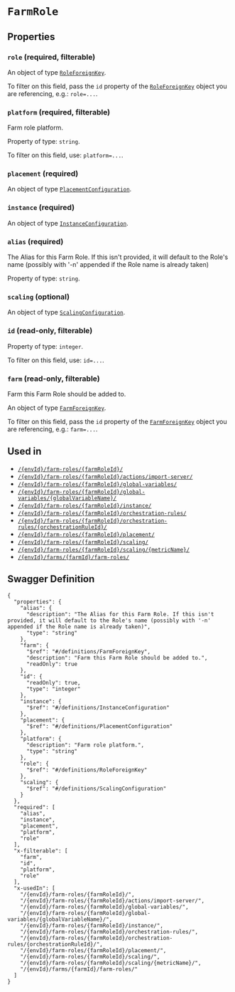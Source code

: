 # `FarmRole` #







## Properties ##

### `role` (required, filterable) ###




An object of type [`RoleForeignKey`](./../definitions/RoleForeignKey.mkd).

To filter on this field, pass the `id` property of the [`RoleForeignKey`](./../definitions/RoleForeignKey.mkd) object you are referencing,
e.g.: `role=...`.


### `platform` (required, filterable) ###

Farm role platform.


Property of type: `string`.


To filter on this field, use: `platform=...`.


### `placement` (required) ###




An object of type [`PlacementConfiguration`](./../definitions/PlacementConfiguration.mkd).



### `instance` (required) ###




An object of type [`InstanceConfiguration`](./../definitions/InstanceConfiguration.mkd).



### `alias` (required) ###

The Alias for this Farm Role. If this isn't provided, it will default to the Role's name (possibly with '-n' appended if the Role name is already taken)


Property of type: `string`.




### `scaling` (optional) ###




An object of type [`ScalingConfiguration`](./../definitions/ScalingConfiguration.mkd).



### `id` (read-only, filterable) ###




Property of type: `integer`.


To filter on this field, use: `id=...`.


### `farm` (read-only, filterable) ###

Farm this Farm Role should be added to.


An object of type [`FarmForeignKey`](./../definitions/FarmForeignKey.mkd).

To filter on this field, pass the `id` property of the [`FarmForeignKey`](./../definitions/FarmForeignKey.mkd) object you are referencing,
e.g.: `farm=...`.




## Used in ##

  + [`/{envId}/farm-roles/{farmRoleId}/`](./../rest/api/v1beta0/user/{envId}/farm-roles/{farmRoleId}/)
  + [`/{envId}/farm-roles/{farmRoleId}/actions/import-server/`](./../rest/api/v1beta0/user/{envId}/farm-roles/{farmRoleId}/actions/import-server/)
  + [`/{envId}/farm-roles/{farmRoleId}/global-variables/`](./../rest/api/v1beta0/user/{envId}/farm-roles/{farmRoleId}/global-variables/)
  + [`/{envId}/farm-roles/{farmRoleId}/global-variables/{globalVariableName}/`](./../rest/api/v1beta0/user/{envId}/farm-roles/{farmRoleId}/global-variables/{globalVariableName}/)
  + [`/{envId}/farm-roles/{farmRoleId}/instance/`](./../rest/api/v1beta0/user/{envId}/farm-roles/{farmRoleId}/instance/)
  + [`/{envId}/farm-roles/{farmRoleId}/orchestration-rules/`](./../rest/api/v1beta0/user/{envId}/farm-roles/{farmRoleId}/orchestration-rules/)
  + [`/{envId}/farm-roles/{farmRoleId}/orchestration-rules/{orchestrationRuleId}/`](./../rest/api/v1beta0/user/{envId}/farm-roles/{farmRoleId}/orchestration-rules/{orchestrationRuleId}/)
  + [`/{envId}/farm-roles/{farmRoleId}/placement/`](./../rest/api/v1beta0/user/{envId}/farm-roles/{farmRoleId}/placement/)
  + [`/{envId}/farm-roles/{farmRoleId}/scaling/`](./../rest/api/v1beta0/user/{envId}/farm-roles/{farmRoleId}/scaling/)
  + [`/{envId}/farm-roles/{farmRoleId}/scaling/{metricName}/`](./../rest/api/v1beta0/user/{envId}/farm-roles/{farmRoleId}/scaling/{metricName}/)
  + [`/{envId}/farms/{farmId}/farm-roles/`](./../rest/api/v1beta0/user/{envId}/farms/{farmId}/farm-roles/)

## Swagger Definition ##

    {
      "properties": {
        "alias": {
          "description": "The Alias for this Farm Role. If this isn't provided, it will default to the Role's name (possibly with '-n' appended if the Role name is already taken)", 
          "type": "string"
        }, 
        "farm": {
          "$ref": "#/definitions/FarmForeignKey", 
          "description": "Farm this Farm Role should be added to.", 
          "readOnly": true
        }, 
        "id": {
          "readOnly": true, 
          "type": "integer"
        }, 
        "instance": {
          "$ref": "#/definitions/InstanceConfiguration"
        }, 
        "placement": {
          "$ref": "#/definitions/PlacementConfiguration"
        }, 
        "platform": {
          "description": "Farm role platform.", 
          "type": "string"
        }, 
        "role": {
          "$ref": "#/definitions/RoleForeignKey"
        }, 
        "scaling": {
          "$ref": "#/definitions/ScalingConfiguration"
        }
      }, 
      "required": [
        "alias", 
        "instance", 
        "placement", 
        "platform", 
        "role"
      ], 
      "x-filterable": [
        "farm", 
        "id", 
        "platform", 
        "role"
      ], 
      "x-usedIn": [
        "/{envId}/farm-roles/{farmRoleId}/", 
        "/{envId}/farm-roles/{farmRoleId}/actions/import-server/", 
        "/{envId}/farm-roles/{farmRoleId}/global-variables/", 
        "/{envId}/farm-roles/{farmRoleId}/global-variables/{globalVariableName}/", 
        "/{envId}/farm-roles/{farmRoleId}/instance/", 
        "/{envId}/farm-roles/{farmRoleId}/orchestration-rules/", 
        "/{envId}/farm-roles/{farmRoleId}/orchestration-rules/{orchestrationRuleId}/", 
        "/{envId}/farm-roles/{farmRoleId}/placement/", 
        "/{envId}/farm-roles/{farmRoleId}/scaling/", 
        "/{envId}/farm-roles/{farmRoleId}/scaling/{metricName}/", 
        "/{envId}/farms/{farmId}/farm-roles/"
      ]
    }
